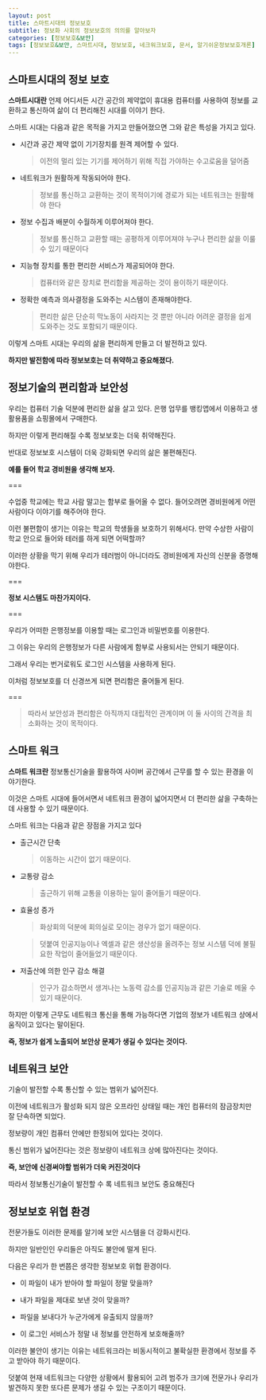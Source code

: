 ```yaml
---
layout: post
title: 스마트시대의 정보보호
subtitle: 정보화 사회의 정보보호의 의의를 알아보자
categories: [정보보호&보안]
tags: [정보보호&보안, 스마트시대, 정보보호, 네크워크보호, 문서, 알기쉬운정보보호개론]
---    
```

   
## 스마트시대의 정보 보호   
   
**스마트시대란** 언제 어디서든 시간 공간의 제약없이 휴대용 컴퓨터를 사용하여 정보를 교환하고 통신하여 삶이 더 편리해진 시대를 이야기 한다.   
   
스마트 시대는 다음과 같은 목적을 가지고 만들어졌으면 그와 같은 특성을 가지고 있다.   
   
+ 시간과 공간 제약 없이 기기장치를 원격 제어할 수 있다.   
   
   > 이전의 멀리 있는 기기를 제어하기 위해 직접 가야하는 수고로움을 덜어줌   
      
+ 네트워크가 원활하게 작동되어야 한다.     
   
   > 정보를 통신하고 교환하는 것이 목적이기에 경로가 되는 네트워크는 원활해야 한다   
      
+ 정보 수집과 배분이 수월하게 이루어져야 한다.   
   
   > 정보를 통신하고 교환할 때는 공평하게 이루어져야 누구나 편리한 삶을 이룰 수 있기 때문이다 
      
+ 지능형 장치를 통한 편리한 서비스가 제공되어야 한다.   
   
   > 컴퓨터와 같은 장치로 편리함을 제공하는 것이 용이하기 때문이다.   
      
+ 정확한 예측과 의사결정을 도와주는 시스템이 존재해야한다.   
   
   > 편리한 삶은 단순히 막노동이 사라지는 것 뿐만 아니라 어려운 결정을 쉽게 도와주는 것도 포함되기 때문이다.   
      
이렇게 스마트 시대는 우리의 삶을 편리하게 만들고 더 발전하고 있다.    
   
**하지만 발전함에 따라 정보보호는 더 취약하고 중요해졌다.**   
   
## 정보기술의 편리함과 보안성   

우리는 컴퓨터 기술 덕분에 편리한 삶을 살고 있다. 은행 업무를 뱅킹앱에서 이용하고 생활용품을 쇼핑몰에서 구매한다.    

하지만 이렇게 편리해질 수록 정보보호는 더욱 취약해진다.   

반대로 정보보호 시스템이 더욱 강화되면 우리의 삶은 불편해진다.   

**예를 들어 학교 경비원을 생각해 보자.**    

===

수업중 학교에는 학교 사람 말고는 함부로 들어올 수 없다. 들어오려면 경비원에게 어떤 사람이다 이야기를 해주어야 한다.    

이런 불편함이 생기는 이유는 학교의 학생들을 보호하기 위해서다. 만약 수상한 사람이 학교 안으로 들어와 테러를 하게 되면 어떡할까?   

이러한 상황을 막기 위해 우리가 테러범이 아니더라도 경비원에게 자신의 신분을 증명해야한다.   

===   
   
**정보 시스템도 마찬가지이다.**   
   
===   
   
우리가 어떠한 은행정보를 이용할 때는 로그인과 비밀번호를 이용한다.   
   
그 이유는 우리의 은행정보가 다른 사람에게 함부로 사용되서는 안되기 때문이다.   
   
그래서 우리는 번거로워도 로그인 시스템을 사용하게 된다.     

이처럼 정보보호를 더 신경쓰게 되면 편리함은 줄어들게 된다. 
   
===   
   
> 따라서 보안성과 편리함은 아직까지 대립적인 관계이며 이 둘 사이의 간격을 최소화하는 것이 목적이다.   

## 스마트 워크   

**스마트 워크란** 정보통신기술을 활용하여 사이버 공간에서 근무를 할 수 있는 환경을 이야기한다.   

이것은 스마트 시대에 들어서면서 네트워크 환경이 넓어지면서 더 편리한 삶을 구축하는 데 사용할 수 있기 때문이다.   

스마트 워크는 다음과 같은 장점을 가지고 있다   

+ 출근시간 단축   

   > 이동하는 시간이 없기 때문이다.   

+ 교통량 감소   

   > 출근하기 위해 교통을 이용하는 일이 줄어들기 때문이다.   

+ 효율성 증가   

   > 화상회의 덕분에 회의실로 모이는 경우가 없기 때문이다.     
      
   > 덧붙여 인공지능이나 엑셀과 같은 생산성을 올려주는 정보 시스템 덕에 불필요한 작업이 줄어들었기 때문이다.

+ 저출산에 의한 인구 감소 해결   

   > 인구가 감소하면서 생겨나는 노동력 감소를 인공지능과 같은 기술로 메울 수 있기 때문이다.   
      
하지만 이렇게 근무도 네트워크 통신을 통해 가능하다면 기업의 정보가 네트워크 상에서 움직이고 있다는 말이된다.   
   
**즉, 정보가 쉽게 노출되어 보안상 문제가 생길 수 있다는 것이다.**   
   
## 네트워크 보안   
   
기술이 발전할 수록 통신할 수 있는 범위가 넓어진다.   

이전에 네트워크가 활성화 되지 않은 오프라인 상태일 때는 개인 컴퓨터의 잠금장치만 잘 단속하면 되었다.   

정보량이 개인 컴퓨터 안에만 한정되어 있다는 것이다.       
   
통신 범위가 넓어진다는 것은 정보량이 네트워크 상에 많아진다는 것이다.   
   
**즉, 보안에 신경써야할 범위가 더욱 커진것이다**   
   
따라서 정보통신기술이 발전할 수 록 네트워크 보안도 중요해진다    

## 정보보호 위협 환경   

전문가들도 이러한 문제를 알기에 보안 시스템을 더 강화시킨다.   

하지만 일반인인 우리들은 아직도 불안에 떨게 된다.   

다음은 우리가 한 번쯤은 생각한 정보보호 위협 환경이다.   

+ 이 파일이 내가 받아야 할 파일이 정말 맞을까?   

+ 내가 파일을 제대로 보낸 것이 맞을까?   

+ 파일을 보내다가 누군가에게 유출되지 않을까?   

+ 이 로그인 서비스가 정말 내 정보를 안전하게 보호해줄까?   

이러한 불안이 생기는 이유는 네트워크라는 비동시적이고 불확실한 환경에서 정보를 주고 받아야 하기 때문이다.   

덧붙여 현재 네트워크는 다양한 상황에서 활용되어 고려 범주가 크기에 전문가나 우리가 발견하지 못한 또다른 문제가 생길 수 있는 구조이기 때문이다.    